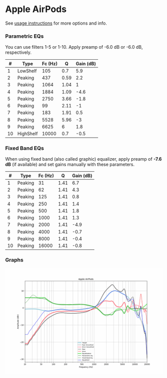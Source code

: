 # Apple AirPods
See [usage instructions](https://github.com/jaakkopasanen/AutoEq#usage) for more options and info.

### Parametric EQs
You can use filters 1-5 or 1-10. Apply preamp of -6.0 dB or -6.0 dB, respectively.

|   # | Type      |   Fc (Hz) |    Q |   Gain (dB) |
|-----|-----------|-----------|------|-------------|
|   1 | LowShelf  |       105 | 0.7  |         5.9 |
|   2 | Peaking   |       437 | 0.59 |         2.2 |
|   3 | Peaking   |      1064 | 1.04 |         1   |
|   4 | Peaking   |      1884 | 1.09 |        -4.6 |
|   5 | Peaking   |      2750 | 3.66 |        -1.8 |
|   6 | Peaking   |        99 | 2.11 |        -1   |
|   7 | Peaking   |       183 | 1.91 |         0.5 |
|   8 | Peaking   |      5528 | 5.96 |        -3   |
|   9 | Peaking   |      6625 | 6    |         1.8 |
|  10 | HighShelf |     10000 | 0.7  |        -0.5 |

### Fixed Band EQs
When using fixed band (also called graphic) equalizer, apply preamp of **-7.6 dB** (if available) and set gains manually with these parameters.

|   # | Type    |   Fc (Hz) |    Q |   Gain (dB) |
|-----|---------|-----------|------|-------------|
|   1 | Peaking |        31 | 1.41 |         6.7 |
|   2 | Peaking |        62 | 1.41 |         4.3 |
|   3 | Peaking |       125 | 1.41 |         0.8 |
|   4 | Peaking |       250 | 1.41 |         1.4 |
|   5 | Peaking |       500 | 1.41 |         1.8 |
|   6 | Peaking |      1000 | 1.41 |         1.3 |
|   7 | Peaking |      2000 | 1.41 |        -4.9 |
|   8 | Peaking |      4000 | 1.41 |        -0.7 |
|   9 | Peaking |      8000 | 1.41 |        -0.4 |
|  10 | Peaking |     16000 | 1.41 |        -0.8 |

### Graphs
![](./Apple%20AirPods.png)
